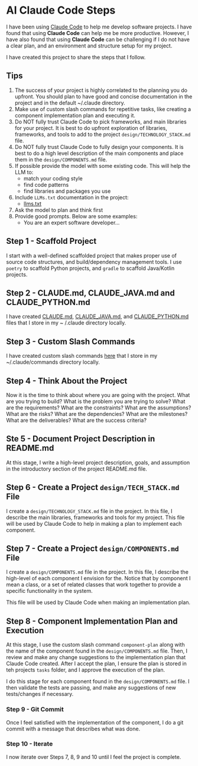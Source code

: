 # AI Claude Code Steps

I have been using [Claude Code](https://www.anthropic.com/claude-code) to help
me develop software projects. I have found that using **Claude Code** can help
me be more productive. However, I have also found that using **Claude Code** can
be challenging if I do not have a clear plan, and an environment and 
structure setup for my project. 

I have created this project to share the steps that I follow.

## Tips

1. The success of your project is highly correlated to the planning you do
   upfront. You should plan to have good and concise documentation in the
   project and in the default ~/.claude directory.
2. Make use of custom slash commands for repetitive tasks, like creating a
   component implementation plan and executing it.
3. Do NOT fully trust Claude Code to pick frameworks, and main libraries for
   your project. It is best to do upfront exploration of libraries, frameworks,
   and tools to add to the project `design/TECHNOLOGY_STACK.md` file.
4. Do NOT fully trust Claude Code to fully design your components. It is best to
   do a high level description of the main components and place them in the
   `design/COMPONENTS.md` file.
5. If possible provide the model with some existing code.  This will help 
   the LLM to:
    - match your coding style
    - find code patterns
    - find libraries and packages you use
6. Include `LLMs.txt` documentation in the project:
    - [llms.txt](https://llmstxt.org/)
7. Ask the model to plan and think first
8. Provide good prompts. Below are some examples:
    - You are an expert software developer...



## Step 1 - Scaffold Project

I start with a well-defined scaffolded project that makes proper use of source
code structures, and build/dependency management tools. I use `poetry` to
scaffold Python projects, and `gradle` to scaffold Java/Kotlin projects.

## Step 2 - CLAUDE.md, CLAUDE_JAVA.md and CLAUDE_PYTHON.md

I have
created [CLAUDE.md](claude/CLAUDE.md), [CLAUDE_JAVA.md](claude/CLAUDE_JAVA.md),
and [CLAUDE_PYTHON.md](claude/CLAUDE_PYTHON.md) files that I store in my ~
/.claude directory locally.

## Step 3 - Custom Slash Commands

I have created custom slash commands [here](claude/commands) that I store in
my ~/.claude/commands directory locally.

## Step 4 - Think About the Project

Now it is the time to think about where you are going with the project. What are
you trying to build? What is the problem you are trying to solve? What are the
requirements? What are the constraints? What are the assumptions? What are the
risks? What are the dependencies? What are the milestones? What are the
deliverables? What are the success criteria?

## Ste 5 - Document Project Description in README.md

At this stage, I write a high-level project description, goals, and assumption
in the introductory section of the project README.md file.

## Step 6 - Create a Project `design/TECH_STACK.md` File

I create a `design/TECHNOLOGY_STACK.md` file in the project. In this file, I
describe the main libraries, frameworks and tools for my project. This file will
be used by Claude Code to help in making a plan to implement each component.

## Step 7 - Create a Project `design/COMPONENTS.md` File

I create a `design/COMPONENTS.md` file in the project. In this file, I describe
the high-level of each component I envision for the. Notice that by component I
mean a class, or a set of related classes that work together to provide a
specific functionality in the system.

This file will be used by Claude Code when making an implementation plan.

## Step 8 - Component Implementation Plan and Execution

At this stage, I use the custom slash command `component-plan` along with the
name of the component found in the `design/COMPONENTS.md` file. Then, I review
and make any change suggestions to the implementation plan that Claude Code
created. After I accept the plan, I ensure the plan is stored in teh projects
`tasks` folder, and I approve the execution of the plan.

I do this stage for each component found in the `design/COMPONENTS.md` file. I
then validate the tests are passing, and make any suggestions of new
tests/changes if necessary.

### Step 9 - Git Commit

Once I feel satisfied with the implementation of the component, I do a git
commit with a message that describes what was done.

### Step 10 - Iterate

I now iterate over Steps 7, 8, 9 and 10 until I feel the project is complete.

